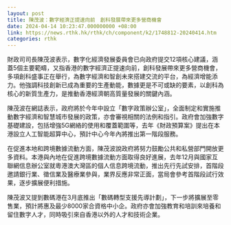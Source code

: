 ```yaml
---
layout: post
title: 陳茂波：數字經濟正提速向前　創科發展帶來更多營商機會
date: 2024-04-14 10:23:47.000000000 +08:00
link: https://news.rthk.hk/rthk/ch/component/k2/1748812-20240414.htm
categories: rthk
---
```


財政司司長陳茂波表示，數字化經濟發展委員會已向政府提交12項核心建議，涵蓋5個主要範疇，又指香港的數字經濟正提速向前，創科發展帶來更多營商機會，多項創科盛事正在舉行，為數字經濟和智創未來搭建交流的平台，為經濟增能添力。他強調科技創新已成為重要的生產動能，數據更是不可或缺的要素，以創科為核心的新質生產力，是推動香港經濟朝高質量發展的關鍵內涵。

陳茂波在網誌表示，政府將於今年中設立「數字政策辦公室」，全面制定和實施推動數字經濟和智慧城市發展的政策，亦會審視相關的法例和指引。政府會加強數字基礎建設，包括增強5G網絡的使用和覆蓋範圍等，去年《財政預算案》提出在本港設立人工智能超算中心，預計中心今年內將推出第一階段服務。

在促進本地和跨境數據流動方面，陳茂波說政府將努力鼓勵公共和私營部門開放更多資料。本港與內地在促進跨境數據流動方面取得良好進展，去年12月與國家互聯網信息辦公室就粵港澳大灣區的個人信息跨境流動，推出先行先試安排，首階段邀請銀行業、徵信業及醫療業參與，業界反應非常正面，當局會參考首階段試行效果，逐步擴展便利措施。

陳茂波又提到數碼港在3月底推出「數碼轉型支援先導計劃」，下一步將擴展至零售業，預計將惠及最少8000家合資格中小企。政府亦會加強教育和培訓來培養和留住數字人才，同時吸引來自香港以外的人才和技術企業。
